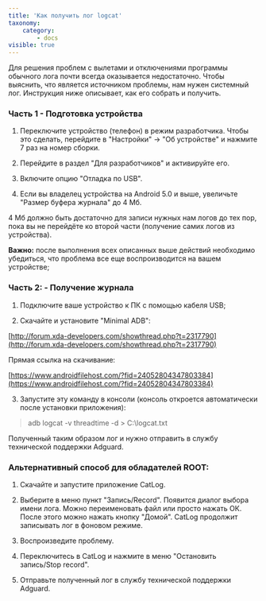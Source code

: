 ```yaml
---
title: 'Как получить лог logcat'
taxonomy:
    category:
        - docs
visible: true
---
```


Для решения проблем с вылетами и отключениями программы обычного лога почти всегда оказывается недостаточно. Чтобы выяснить, что является источником проблемы, нам нужен системный лог. Инструкция ниже описывает, как его собрать и получить.

### Часть 1 - Подготовка устройства

1. Переключите устройство (телефон) в режим разработчика. Чтобы это сделать, перейдите в "Настройки" -> "Об устройстве" и нажмите 7 раз на номер сборки.

2. Перейдите в раздел "Для разработчиков" и активируйте его.

3. Включите опцию "Отладка по USB".

4. Если вы владелец устройства на Android 5.0 и выше, увеличьте "Размер буфера журнала" до 4 Мб.

4 Мб должно быть достаточно для записи нужных нам логов до тех пор, пока вы не перейдёте ко второй части (получение самих логов из устройства).

**Важно:** после выполнения всех описанных выше действий необходимо убедиться, что проблема все еще воспроизводится на вашем устройстве;

### Часть 2: - Получение журнала

1. Подключите ваше устройство к ПК с помощью кабеля USB;

2. Скачайте и установите "Minimal ADB":

[http://forum.xda-developers.com/showthread.php?t=2317790](http://forum.xda-developers.com/showthread.php?t=2317790)

Прямая ссылка на скачивание:

[https://www.androidfilehost.com/?fid=24052804347803384](https://www.androidfilehost.com/?fid=24052804347803384)


3. Запустите эту команду в консоли (консоль откроется автоматически после установки приложения):

>adb logcat -v threadtime -d > C:\logcat.txt

Полученный таким образом лог и нужно отправить в службу технической поддержки Adguard.

### Альтернативный способ для обладателей ROOT:

1. Скачайте и запустите приложение CatLog.

2. Выберите в меню пункт "Запись/Record". Появится диалог выбора имени лога. Можно переименовать файл или просто нажать ОК. После этого можно нажать кнопку "Домой". CatLog продолжит записывать лог в фоновом режиме.

3. Воспроизведите проблему.

4. Переключитесь в CatLog и нажмите в меню "Остановить запись/Stop record".

5. Отправьте полученный лог в службу технической поддержки Adguard. 